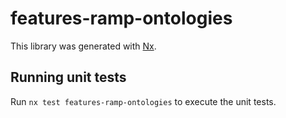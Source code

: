 # features-ramp-ontologies

This library was generated with [Nx](https://nx.dev).

## Running unit tests

Run `nx test features-ramp-ontologies` to execute the unit tests.
